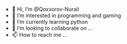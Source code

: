 - 👋 Hi, I’m @Qoxxorov-Nurali
- 👀 I’m interested in programming and gaming
- 🌱 I’m currently learning python 
- 💞️ I’m looking to collaborate on ...
- 📫 How to reach me ...

<!---
Qoxxorov-Nurali/Qoxxorov-Nurali is a ✨ special ✨ repository because its `README.md` (this file) appears on your GitHub profile.
You can click the Preview link to take a look at your changes.
--->
